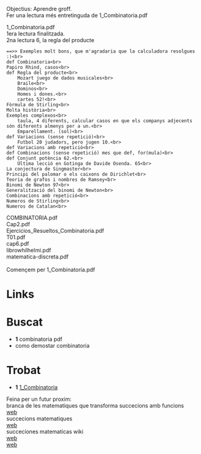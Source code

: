 Objectius:
	Aprendre groff.<br>
	Fer una lectura més entretinguda de 1\_Combinatoria.pdf<br>


1\_Combinatoria.pdf<br>
	1era lectura finalitzada.<br>
	2na lectura 6, la regla del producte<br>
<!-- http://matap.dmae.upm.es/WebpersonalBartolo/Probabilidad/1_Combinatoria.pdf -->
	==>> Exemples molt bons, que m'agradaria que la calculadora resolgues :)<br>
	def Combinatoria<br>
	Papiro Rhind, casos<br>
	def Regla del producte<br>
		Mozart juego de dados musicales<br>
		Braile<br>
		Dominos<br>
		Homes i dones.<br>
		cartes 52!<br>
	Fòrmula de Stirling<br>
	Molta història<br>
	Exemples complexos<br>
		taula, 4 diferents, calcular casos en que els companys adjecents són diferents almenys per a un.<br>
		Emparellament. (sol)<br>
	def Variacions (sense repetició)<br>
		Futbol 20 judadors, pero jugen 10.<br>
	def Variacions amb repetició<br>
	def Combinacions (sense repetició) mes que def, for(mula)<br>
	def Conjunt potència 62.<br>
		Última lecció en Gotinga de Davide Osenda. 65<br>
	La conjectura de Singmaster<br>
	Principi del palomar o els caixons de Dirichlet<br>
	Teoria de grafos i nombres de Ramsey<br>
	Binomi de Newton 97<br>
	Generalització del binomi de Newton<br>
	Combinacions amb repetició<br>
	Numeros de Stirling<br>
	Numeros de Catalan<br>


COMBINATORIA.pdf<br>
Cap2.pdf<br>
Ejercicios\_Resueltos\_Combinatoria.pdf<br>
T01.pdf<br>
cap6.pdf<br>
librowhilhelmi.pdf<br>
matematica-discreta.pdf<br>
<br>
Començem per 1\_Combinatoria.pdf<br>

# Links
Buscat
======
- __1__ combinatoria pdf
- como demostar combinatoria

Trobat
======
- __1__ [1\_Combinatoria](http://matap.dmae.upm.es/WebpersonalBartolo/Probabilidad/1_Combinatoria.pdf)

Feina per un futur proxim:<br>
branca de les matematiques que transforma succecions amb funcions<br>
	[web](https://ca.wikipedia.org/wiki/Categoria:An%C3%A0lisi_matem%C3%A0tica)<br>
succecions matematiques<br>
	[web](http://www.iescanpuig.com/ewccp/lib/exe/fetch.php?media=mnunez:tema_4_successions._progressions._matematica_mercantil_t_1r_bat_hs.pdf)<br>
succeciones matematicas wiki<br>
	[web](https://es.wikipedia.org/wiki/Sucesi%C3%B3n_matem%C3%A1tica)<br>
	[web](https://es.wikipedia.org/wiki/Serie_matem%C3%A1tica)<br>
